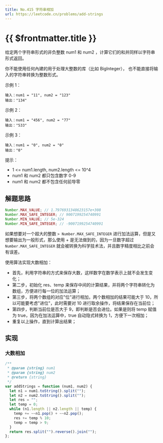 ```yaml
---
title: No.415 字符串相加
url: https://leetcode.cn/problems/add-strings
---
```


# <a class='!no-underline' :href="$frontmatter.url" target="_blank">{{ $frontmatter.title }}</a>

给定两个字符串形式的非负整数 num1 和 num2 ，计算它们的和并同样以字符串形式返回。

你不能使用任何內建的用于处理大整数的库（比如 BigInteger）， 也不能直接将输入的字符串转换为整数形式。

示例 1：

```text
输入：num1 = "11", num2 = "123"
输出："134"
```

示例 2：

```text
输入：num1 = "456", num2 = "77"
输出："533"
```

示例 3：

```text
输入：num1 = "0", num2 = "0"
输出："0"
```

提示：

- 1 <= num1.length, num2.length <= 10^4
- num1 和 num2 都只包含数字 0-9
- num1 和 num2 都不包含任何前导零

## 解题思路

```js
Number.MAX_VALUE; // 1.7976931348623157e+308
Number.MAX_SAFE_INTEGER; // 9007199254740991
Number.MIN_VALUE; // 5e-324
Number.MIN_SAFE_INTEGER; // -9007199254740991
```

如果想要对一个超大的整数 `> Number.MAX_SAFE_INTEGER` 进行加法运算，但是又想要输出为一般形式，那么使用 + 是无法做到的，因为一旦数字超过 `Number.MAX_SAFE_INTEGER` 就会被转换为科学技术法，并且数字精度相比之前会有误差。

使用算法实现大数相加：

- 首先，利用字符串的方式来保存大数，这样数字在数学表示上就不会发生变化；
- 第二步，初始化 res、temp 来保存中间的计算结果，并将两个字符串转化为数组，方便进行每一位的加法运算；
- 第三步，将两个数组的对应"位"进行相加，两个数相加的结果可能大于 10，所以可能要考虑"进位"，此时需要对 10 进行取余操作，将结果保存在当前位；
- 第四步，判断当前位是否大于 9，即判断是否会进位。如果是则将 temp 赋值为 true，因为在加法运算中，true 自动隐式转换为 1，方便下一次相加；
- 重复以上操作，直到计算出结果；

## 实现

### 大数相加

```js
/**
 * @param {string} num1
 * @param {string} num2
 * @return {string}
 */
var addStrings = function (num1, num2) {
  let n1 = num1.toString().split("");
  let n2 = num2.toString().split("");
  let res = "";
  let temp = 0;
  while (n1.length || n2.length || temp) {
    temp += ~~n1.pop() + ~~n2.pop();
    res += temp % 10;
    temp = temp > 9;
  }
  return res.split("").reverse().join("");
};
```
